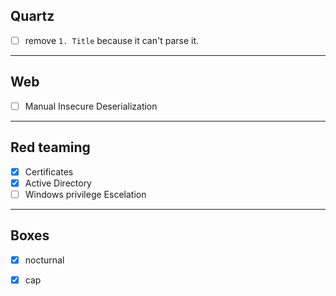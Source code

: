 
## Quartz
- [ ] remove `1. Title` because it can't parse it.

---
## Web
- [ ] Manual Insecure Deserialization

---
## Red teaming
- [x] Certificates
- [x] Active Directory
- [ ] Windows privilege Escelation

---
## Boxes
- [x] nocturnal
- [x] cap


